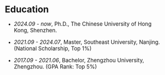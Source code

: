 # Education

<div class='paper-box-text' style="font-size: larger;" markdown="1">

- *2024.09 - now*,     Ph.D., The Chinese University of Hong Kong, Shenzhen.

- *2021.09 - 2024.07*, Master, Southeast University, Nanjing. (National Scholarship, Top 1%)

- *2017.09 - 2021.06*, Bachelor, Zhengzhou University, Zhengzhou. (GPA Rank: Top 5%)

</div>
